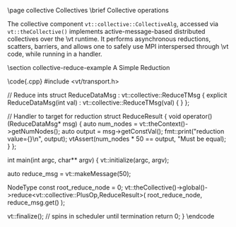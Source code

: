 \page collective Collectives
\brief Collective operations

The collective component `vt::collective::CollectiveAlg`, accessed via
`vt::theCollective()` implements active-message-based distributed collectives
over the \vt runtime. It performs asynchronous reductions, scatters, barriers,
and allows one to safely use MPI interspersed through \vt code, while running in
a handler.

\section collective-reduce-example A Simple Reduction

\code{.cpp}
#include <vt/transport.h>

// Reduce ints
struct ReduceDataMsg : vt::collective::ReduceTMsg<int> {
  explicit ReduceDataMsg(int val)
    : vt::collective::ReduceTMsg<int>(val)
  { }
};

// Handler to target for reduction
struct ReduceResult {
  void operator()(ReduceDataMsg* msg) {
    auto num_nodes = vt::theContext()->getNumNodes();
    auto output = msg->getConstVal();
    fmt::print("reduction value={}\n", output);
    vtAssert(num_nodes * 50 == output, "Must be equal);
  }
};

int main(int argc, char** argv) {
  vt::initialize(argc, argv);

  auto reduce_msg = vt::makeMessage<ReduceDataMsg>(50);

  NodeType const root_reduce_node = 0;
  vt::theCollective()->global()->reduce<vt::collective::PlusOp<int>,ReduceResult>(
    root_reduce_node, reduce_msg.get()
  );

  vt::finalize(); // spins in scheduler until termination
  return 0;
}
\endcode
